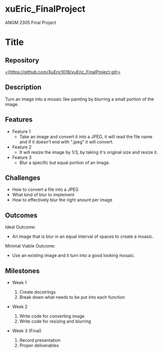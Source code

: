 # xuEric_FinalProject
ANGM 2305 Final Project

# Title

## Repository
[<(https://github.com/XuEric1018/xuEric_FinalProject.git)>](https://github.com/XuEric1018/xuEric_FinalProject.git)

## Description
Turn an image into a mosaic like painting by blurring a small portion of the image.

## Features
- Feature 1
	- Take an image and convert it into a JPEG, it will read the file name
   	  and if it doesn't end with ".jpeg" it will convert.
- Feature 2
	- It will resize the image by 1/3, by taking it's original size and resize it.
- Feature 3 
	- Blur a specific but equal portion of an image. 

## Challenges
- How to convert a file into a JPEG
- What kind of blur to implement
- How to effectively blur the right anount per image

## Outcomes
Ideal Outcome:
- An image that is blur in an equal interval of spaces to create a moasic.

Minimal Viable Outcome:
- Use an existing image and it turn into a good looking mosaic.

## Milestones

- Week 1
  1. Create docstrings
  2. Break down what needs to be put into each function

- Week 2
  1. Write code for converting image
  2. Write code for resizing and blurring

- Week 3 (Final)
  1. Record presentation
  2. Proper deliverables
